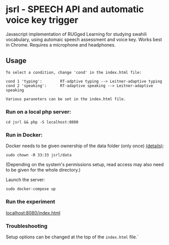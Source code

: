 # jsrl - SPEECH API and automatic voice key trigger 

Javascript implementation of RUGged Learning for studying swahili vocabulary, using automaic speech assessment and voice key.
Works best in Chrome. Requires a microphone and headphones. 


## Usage

    To select a condition, change 'cond' in the index.html file:

    cond 1 'typing':        RT-adptive typing --> Leitner-adaptive typing 
    cond 2 'speaking':      RT-adaptive speaking --> Leitner-adaptive speaking 

    Various paraneters can be set in the index.html file.

### Run on a local php server:

    cd jsrl && php -S localhost:8080


### Run in Docker:

Docker needs to be given ownership of the data folder (only once) [(details)](https://stackoverflow.com/questions/3740152/how-do-i-set-chmod-for-a-folder-and-all-of-its-subfolders-and-files):

    sudo chown -R 33:33 jsrl/data

(Depending on the system's permissions setup, read access may also need to be given for the whole directory.)

Launch the server:

    sudo docker-compose up


### Run the experiment

[localhost:8080/index.html](localhost:8080/index.html)


### Troubleshooting

Setup options can be changed at the top of the `index.html` file.`

